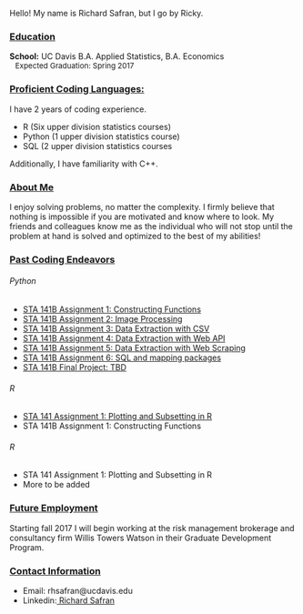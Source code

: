 Hello! My name is Richard Safran, but I go by Ricky.
<h3><b><u>Education</u></b></h3>
  <b>School:</b> UC Davis B.A. Applied Statistics, B.A. Economics<br>
  <span style="display:inline-block; width: 10;"></span><font size = '-1'>Expected Graduation: Spring 2017</font><br>
<h3><b><u>Proficient Coding Languages:</u></b></h3>
I have 2 years of coding experience.
  <ul>
    <li>R (Six upper division statistics courses)</li>
    <li>Python (1 upper division statistics course)</li>
    <li>SQL (2 upper division statistics courses</li>
  </ul>
Additionally, I have familiarity with C++.
<h3><b><u>About Me</u></b></h3>
I enjoy solving problems, no matter the complexity. I firmly believe that nothing is impossible if you are motivated and know where to look. My friends and colleagues know me as the individual who will not stop until the problem at hand is solved and optimized to the best of my abilities!
<h3><b><u>Past Coding Endeavors</u></b></h3>
<h6>Python</h6>
  <ul>
    <li> <a href="STA 141B (Python)/HW 1 (Constructing Doomsday Algorithm).html"> STA 141B Assignment 1: Constructing Functions</a></li>
    <li> <a href="https://www.linkedin.com/in/richardsafran/"> STA 141B Assignment 2: Image Processing</a></li>
    <li> <a href="https://www.linkedin.com/in/richardsafran/"> STA 141B Assignment 3: Data Extraction with CSV</a></li>
    <li> <a href="https://www.linkedin.com/in/richardsafran/"> STA 141B Assignment 4: Data Extraction with Web API</a></li>
    <li> <a href="https://www.linkedin.com/in/richardsafran/"> STA 141B Assignment 5: Data Extraction with Web Scraping</a></li>
    <li> <a href="https://www.linkedin.com/in/richardsafran/"> STA 141B Assignment 6: SQL and mapping packages</a></li>
    <li> <a href="https://www.linkedin.com/in/richardsafran/"> STA 141B Final Project: TBD</a></li>
  </ul>
<h6>R</h6>
  <ul>
    <li> <a href="https://www.linkedin.com/in/richardsafran/"> STA 141 Assignment 1: Plotting and Subsetting in R</a></li>
    <li> STA 141B Assignment 1: Constructing Functions</li>
  </ul>
<h6>R</h6>
  <ul>
    <li> STA 141 Assignment 1: Plotting and Subsetting in R</li>
    <li> More to be added</li>
  </ul>

<h3><b><u>Future Employment</u></b></h3>
Starting fall 2017 I will begin working at the risk management brokerage and consultancy firm Willis Towers Watson in their Graduate Development Program.

<h3><b><u>Contact Information</u></b></h3>
  <ul>
     <li>Email: <div style="display: inline">rhsafran@ucdavis.edu</div></li>
     <li>Linkedin:<div style="display: inline"><a href="https://www.linkedin.com/in/richardsafran/"> Richard Safran</a></div></li>
  </ul>

